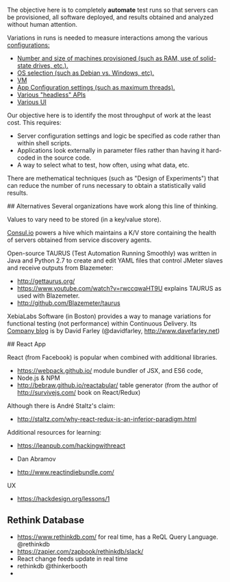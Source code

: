 The objective here is to completely <strong>automate</strong> test runs so that
servers can be provisioned, all software deployed, and results obtained and analyzed
without human attention.

Variations in runs is needed to measure interactions among the various <a href="configs.md">configurations:

  * Number and size of machines provisioned (such as RAM, use of solid-state drives, etc.).
  * OS selection (such as Debian vs. Windows, etc).
  * VM
  * App Configuration settings (such as maximum threads).
  * Various "headless" APIs
  * Various UI
</a>

Our objective here is to identify the most throughput of work at the least cost.
This requires:

  * Server configuration settings and logic be specified as code rather than within shell scripts.
  * Applications look externally in parameter files rather than having it hard-coded in the source code.
  * A way to select what to test, how often, using what data, etc.

There are methematical techniques (such as "Design of Experiments") that can reduce the number of runs
necessary to obtain a statistically valid results.


<a id="Alternatives">
## Alternatives</a>
Several organizations have work along this line of thinking.

Values to vary need to be stored (in a key/value store).

<a target="_blank" href="https://consul.io/intro/index.html">
Consul.io</a> powers a hive which maintains a K/V store containing the health of servers obtained from 
service discovery agents.

Open-source TAURUS (Test Automation Running Smoothly) was 
written in Java and Python 2.7 to create and edit YAML files that control JMeter slaves
and receive outputs from Blazemeter:

   * http://gettaurus.org/
   * https://www.youtube.com/watch?v=rwccqwaHT9U explains TAURUS as used with Blazemeter.
   * http://github.com/Blazemeter/taurus

XebiaLabs Software (in Boston)
provides a way to manage variations for functional testing (not performance)
within Continuous Delivery.
Its <a target="_blank" href="http://blog.xebialabs.com/author/dfarley/">
Company blog</a> is by
David Farley (@davidfarley, <a target="_blank" href="http://www.davefarley.net">http://www.davefarley.net</a>)

<a name="React">
## React App</a>

React (from Facebook) is popular when combined with additional libraries.

* https://webpack.github.io/ module bundler of JSX, and ES6 code, 
* Node.js & NPM 
* http://bebraw.github.io/reactabular/ table generator (from the author of http://survivejs.com/ book on React/Redux)

Although there is André Staltz's claim:

* http://staltz.com/why-react-redux-is-an-inferior-paradigm.html

Additional resources for learning:

* https://leanpub.com/hackingwithreact

* Dan Abramov

* http://www.reactindiebundle.com/


UX

 * https://hackdesign.org/lessons/1
 

## Rethink Database

   * https://www.rethinkdb.com/ for real time, has a ReQL Query Language. @rethinkdb
   * https://zapier.com/zapbook/rethinkdb/slack/
   * React change feeds update in real time
   * rethinkdb @thinkerbooth
   * 
   

